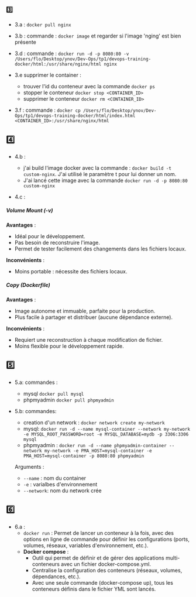 ### 3️⃣

- 3.a : `docker pull nginx`

- 3.b : commande : `docker image` et regarder si l'image 'nging' est bien présente

- 3.d : commande : `docker run -d -p 8080:80 -v /Users/flo/Desktop/ynov/Dev-Ops/tp1/devops-training-docker/html:/usr/share/nginx/html nginx`

- 3.e supprimer le container :

  - trouver l'id du conteneur avec la commande `docker ps`
  - stopper le conteneur `docker stop <CONTAINER_ID>`
  - supprimer le conteneur `docker rm <CONTAINER_ID>`

- 3.f : commande : `docker cp /Users/flo/Desktop/ynov/Dev-Ops/tp1/devops-training-docker/html/index.html <CONTAINER_ID>:/usr/share/nginx/html`

## 4️⃣

- 4.b :

  - j'ai build l'image docker avec la commande : `docker build -t custom-nginx`. J'ai utilisé le paramètre t pour lui donner un nom.
  - J'ai lancé cette image avec la commande `docker run -d -p 8080:80 custom-nginx`

- 4.c :

##### Volume Mount (-v)

**Avantages** :

- Idéal pour le développement.
- Pas besoin de reconstruire l'image.
- Permet de tester facilement des changements dans les fichiers locaux.

**Inconvénients** :

- Moins portable : nécessite des fichiers locaux.

##### Copy (Dockerfile)

**Avantages** :

- Image autonome et immuable, parfaite pour la production.
- Plus facile à partager et distribuer (aucune dépendance externe).

**Inconvénients** :

- Requiert une reconstruction à chaque modification de fichier.
- Moins flexible pour le développement rapide.

## 5️⃣

- 5.a: commandes :

  - mysql `docker pull mysql`
  - phpmyadmin `docker pull phpmyadmin`

- 5.b: commandes:

  - creation d'un network : `docker network create my-network`
  - mysql: `docker run -d --name mysql-container --network my-network -e MYSQL_ROOT_PASSWORD=root -e MYSQL_DATABASE=mydb -p 3306:3306 mysql`
  - phpmyadmin : `docker run -d --name phpmyadmin-container --network my-network -e PMA_HOST=mysql-container -e PMA_HOST=mysql-container -p 8080:80 phpmyadmin`

  Arguments :

  - `--name` : nom du container
  - `-e` : varialbes d'environnement
  - `--network`: nom du network crée

## 6️⃣

- 6.a :
  - `docker run` : Permet de lancer un conteneur à la fois, avec des options en ligne de commande pour définir les configurations (ports, volumes, réseaux, variables d'environnement, etc.).
  - **Docker compose** :
    - Outil qui permet de définir et de gérer des applications multi-conteneurs avec un fichier docker-compose.yml.
    - Centralise la configuration des conteneurs (réseaux, volumes, dépendances, etc.).
    - Avec une seule commande (docker-compose up), tous les conteneurs définis dans le fichier YML sont lancés.
